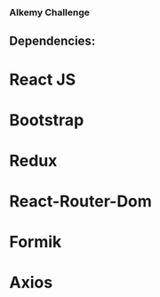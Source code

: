 ### Alkemy Challenge

## Dependencies:

# React JS
# Bootstrap
# Redux
# React-Router-Dom
# Formik
# Axios